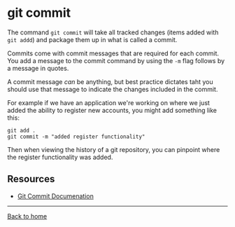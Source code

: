 # git commit

The command `git commit` will take all tracked changes (items added with `git addd`) and package them up in what is called a commit. 

Commits come with commit messages that are required for each commit. You add a message to the commit command by using the `-m` flag follows by a message in quotes. 

A commit message _can_ be anything, but best practice dictates taht you should use that message to indicate the changes included in the commit. 

For example if we have an application we're working on where we just added the ability to register new accounts, you might add something like this: 

```
git add .
git commit -m "added register functionality"
```

Then when viewing the history of a git repository, you can pinpoint where the register functionality was added.

## Resources 
- [Git Commit Documenation](https://git-scm.com/docs/git-commit)
 ---
 [Back to home](./README.md)
